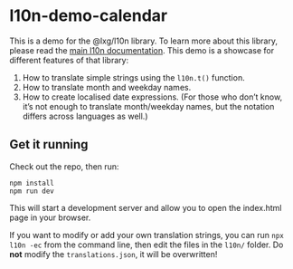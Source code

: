 # l10n-demo-calendar

This is a demo for the @lxg/l10n library. To learn more about this library, please read the [main l10n documentation](https://github.com/lxg/l10n). This demo is a showcase for different features of that library:

1. How to translate simple strings using the `l10n.t()` function.
2. How to translate month and weekday names.
3. How to create localised date expressions. (For those who don’t know, it’s not enough to translate month/weekday names, but the notation differs across languages as well.)


## Get it running

Check out the repo, then run:

```
npm install
npm run dev
```

This will start a development server and allow you to open the index.html page in your browser.

If you want to modify or add your own translation strings, you can run `npx l10n -ec` from the command line, then edit the files in the `l10n/` folder. Do **not** modify the `translations.json`, it will be overwritten!
